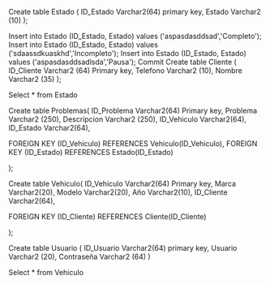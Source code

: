 Create table Estado (
ID_Estado Varchar2(64) primary key,
Estado Varchar2 (10)
);

Insert into Estado (ID_Estado, Estado) values ('aspasdasddsad','Completo');
Insert into Estado (ID_Estado, Estado) values ('sdaassdkuaskhd','Incompleto');
Insert into Estado (ID_Estado, Estado) values ('aspasdasddsadlsda','Pausa');
Commit
Create table Cliente (
ID_Cliente Varchar2 (64) Primary key,
Telefono Varchar2 (10),
Nombre Varchar2 (35)
);

Select * from Estado



Create table Problemas(
ID_Problema Varchar2(64) Primary key,
Problema Varchar2 (250),
Descripcion Varchar2 (250),
ID_Vehiculo Varchar2(64),
ID_Estado Varchar2(64),

FOREIGN KEY (ID_Vehiculo) REFERENCES Vehiculo(ID_Vehiculo),
FOREIGN KEY (ID_Estado) REFERENCES Estado(ID_Estado)

);

Create table Vehiculo(
ID_Vehiculo Varchar2(64) Primary key,
Marca Varchar2(20),
Modelo Varchar2(20),
Año Varchar2(10),
ID_Cliente Varchar2(64),

FOREIGN KEY (ID_Cliente) REFERENCES Cliente(ID_Cliente)

);

Create table Usuario (
ID_Usuario Varchar2(64) primary key,
Usuario Varchar2 (20),
Contraseña Varchar2 (64)
)

Select * from Vehiculo
